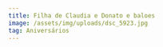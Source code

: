 ```yaml
---
title: Filha de Claudia e Donato e baloes
image: /assets/img/uploads/dsc_5923.jpg
tag: Aniversários
---
```


